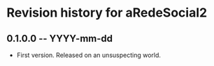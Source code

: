 # Revision history for aRedeSocial2

## 0.1.0.0 -- YYYY-mm-dd

* First version. Released on an unsuspecting world.
